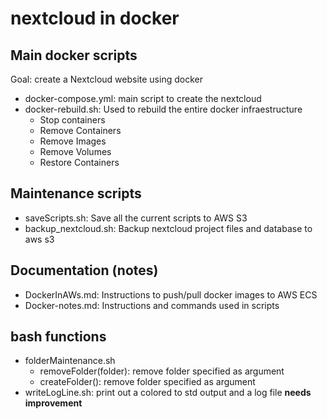 # nextcloud in docker 

## Main docker scripts
Goal: create a Nextcloud website using docker 
* docker-compose.yml: main script to create the nextcloud
* docker-rebuild.sh: Used to rebuild the entire docker infraestructure
    * Stop containers
    * Remove Containers
    * Remove Images
    * Remove Volumes
    * Restore Containers

## Maintenance scripts
* saveScripts.sh: Save all the current scripts to AWS S3
* backup_nextcloud.sh: Backup nextcloud project files and database to aws s3

## Documentation (notes)
* DockerInAWs.md: Instructions to push/pull docker images to AWS ECS
* Docker-notes.md: Instructions and commands used in scripts 

## bash functions
* folderMaintenance.sh
    * removeFolder(folder): remove folder specified as argument 
    * createFolder(): remove folder specified as argument
* writeLogLine.sh: print out a colored to std output and a  log file **needs improvement**
